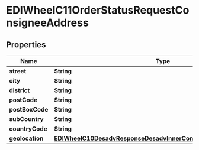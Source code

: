 

# EDIWheelC11OrderStatusRequestConsigneeAddress


## Properties

| Name | Type | Description | Notes |
|------------ | ------------- | ------------- | -------------|
|**street** | **String** |  |  |
|**city** | **String** |  |  |
|**district** | **String** |  |  [optional] |
|**postCode** | **String** |  |  |
|**postBoxCode** | **String** |  |  [optional] |
|**subCountry** | **String** |  |  [optional] |
|**countryCode** | **String** |  |  |
|**geolocation** | [**EDIWheelC10DesadvResponseDesadvInnerConsigneeAddressGeolocation**](EDIWheelC10DesadvResponseDesadvInnerConsigneeAddressGeolocation.md) |  |  [optional] |



